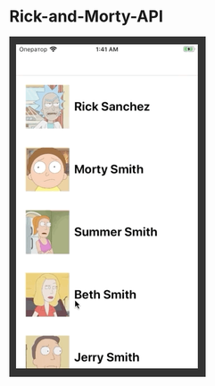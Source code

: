 # Rick-and-Morty-API
![Image alt](https://github.com/anton2030t/Rick-and-Morty-API/raw/master/1.gif)
